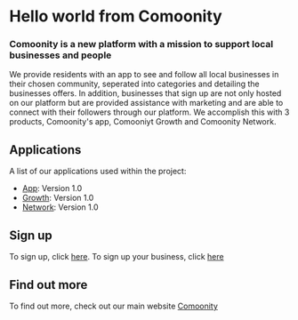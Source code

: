 # Hello world from Comoonity
### Comoonity is a new platform with a mission to support local businesses and people
We provide residents with an app to see and follow all local businesses in their chosen community, seperated into categories and detailing the businesses offers.
In addition, businesses that sign up are not only hosted on our platform but are provided assistance with marketing and are able to connect with their followers through our platform.
We accomplish this with 3 products, Comoonity's app, Comooniyt Growth and Comoonity Network.

## Applications
A list of our applications used within the project:
* [App](https://app.comoonity.com): Version 1.0 
* [Growth](https://comoonitygrowth.com): Version 1.0
* [Network](https://network.comoonity.com): Version 1.0
## Sign up
To sign up, click [here](https://app.comoonity.com/register). To sign up your business, click [here](https://comoonitygrowth.com)

## Find out more
To find out more, check out our main website [Comoonity](https://comoonity.com)
